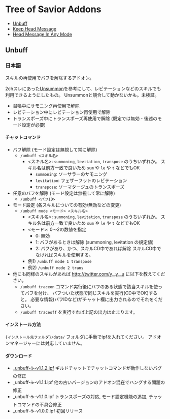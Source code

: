 # Tree of Savior Addons

- [Unbuff](https://github.com/yyyyyu/Tree-of-Savior-Addons/tree/master/unbuff)
- [Keep Head Message](https://github.com/yyyyyu/Tree-of-Savior-Addons/tree/master/KeepHeadMessage)
- [Head Message In Any Mode](https://github.com/yyyyyu/Tree-of-Savior-Addons/tree/master/HeadMessageInAnyMode)


## Unbuff


### 日本語


スキルの再使用でバフを解除するアドオン。

2chスレにあった[Unsummon](http://mint.2ch.net/test/read.cgi/ogame2/1477572608/798)を参考にして、レビテーションなどのスキルでも利用できるようにしたもの。
Unsummonと競合して動かないかも。未検証。

- 召喚中にサモニング再使用で解除
- レビテーション中にレビテーション再使用で解除
- トランスポーズ中にトランスポーズ再使用で解除 (既定では無効 - 後述のモード設定が必要)

#### チャットコマンド

- バフ解除 (モード設定は無視して常に解除)
	- `/unbuff <スキル名>`
		- &lt;スキル名&gt;: `summoning`, `levitation`, `transpose` のうちいずれか。
			スキル名は前方一致で良いため `sum` や `le` や `t` などでもOK
			- `summoning`: ソーサラーのサモニング
			- `levitation`: フェザーフットのレビテーション
			- `transpose`: ソーマタージュのトランスポーズ
- 任意のバフを解除 (モード設定は無視して常に解除)
	- `/unbuff <バフID>`
- モード設定 (各スキルについての有効/無効などの変更)
	- `/unbuff mode <モード> <スキル名>`
		- &lt;スキル名&gt;: `summoning`, `levitation`, `transpose` のうちいずれか。
			スキル名は前方一致で良いため `sum` や `le` や `t` などでもOK
		- &lt;モード&gt;: 0～2の数値を指定
			- 0: 無効
			- 1: バフがあるときは解除 (summoning, levitation の規定値)
			- 2: バフがあり、かつ、スキルCD中であれば解除
				スキルCD中でなければスキルを使用する。
		- 例1) `/unbuff mode 1 transpose`
		- 例2) `/unbuff mode 2 trans`
- 他にも同様のスキルがあれば http://twitter.com/y__y__u に以下を教えてください。
	- `/unbuff traceon` コマンド実行後にバフのある状態で該当スキルを使ってバフを付け、
		バフついた状態で同じスキルを実行(CD中でOK)すると。
		必要な情報(バフIDなど)がチャット欄に出力されるのでそれをください。
	- `/unbuff traceoff` を実行すれば上記の出力は止まります。


#### インストール方法

`{インストール先フォルダ}/data/` フォルダに手動でipfを入れてください。
アドオンマネージャーには対応していません。


#### ダウンロード

- [_unbuff-☕-v1.1.2.ipf](https://github.com/yyyyyu/Tree-of-Savior-Addons/blob/master/unbuff/ipf/_unbuff-%E2%98%95-v1.1.2.ipf) ギルドチャットでチャットコマンドが動作しないバグの修正
- _unbuff-☕-v1.1.1.ipf 他の古いバージョンのアドオン混在でハングする問題の修正
- _unbuff-☕-v1.1.0.ipf トランスポーズの対応, モード設定機能の追加, チャットコマンドの不具合修正
- _unbuff-☕-v1.0.0.ipf 初回リリース

